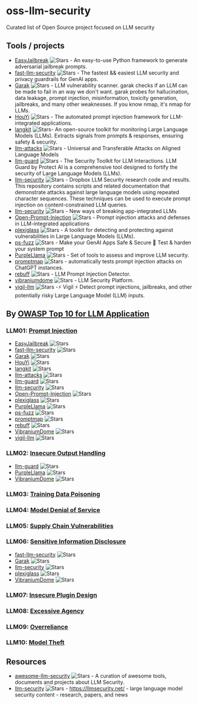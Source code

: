 # oss-llm-security
Curated list of Open Source project focused on LLM security 

## Tools / projects

- [EasyJailbreak](https://github.com/EasyJailbreak/EasyJailbreak) ![Stars](https://img.shields.io/github/stars/EasyJailbreak/EasyJailbreak) - An easy-to-use Python framework to generate adversarial jailbreak prompts.
- [fast-llm-security](https://github.com/ZenGuard-AI/fast-llm-security) ![Stars](https://img.shields.io/github/stars/ZenGuard-AI/fast-llm-security) - The fastest && easiest LLM security and privacy guardrails for GenAI apps.
- [Garak](https://github.com/leondz/garak/) ![Stars](https://img.shields.io/github/stars/leondz/garak) -  LLM vulnerability scanner. garak checks if an LLM can be made to fail in an way we don't want. garak probes for hallucination, data leakage, prompt injection, misinformation, toxicity generation, jailbreaks, and many other weaknesses. If you know nmap, it's nmap for LLMs.
- [HouYi](https://github.com/LLMSecurity/HouYi) ![Stars](https://img.shields.io/github/stars/LLMSecurity/HouYi) - The automated prompt injection framework for LLM-integrated applications.
- [langkit](https://github.com/whylabs/langkit) ![Stars](https://img.shields.io/github/stars/whylabs/langkit)- An open-source toolkit for monitoring Large Language Models (LLMs). Extracts signals from prompts & responses, ensuring safety & security.
- [llm-attacks](https://github.com/llm-attacks/llm-attacks) ![Stars](https://img.shields.io/github/stars/llm-attacks/llm-attacks) - Universal and Transferable Attacks on Aligned Language Models
- [llm-guard](https://github.com/protectai/llm-guard) ![Stars](https://img.shields.io/github/stars/protectai/llm-guard) - The Security Toolkit for LLM Interactions. LLM Guard by Protect AI is a comprehensive tool designed to fortify the security of Large Language Models (LLMs).
- [llm-security](https://github.com/dropbox/llm-security) ![Stars](https://img.shields.io/github/stars/dropbox/llm-security) - Dropbox LLM Security research code and results. This repository contains scripts and related documentation that demonstrate attacks against large language models using repeated character sequences. These techniques can be used to execute prompt injection on content-constrained LLM queries.
- [llm-security](https://github.com/greshake/llm-security) ![Stars](https://img.shields.io/github/stars/greshake/llm-security)  -  New ways of breaking app-integrated LLMs
- [Open-Prompt-Injection](https://github.com/liu00222/Open-Prompt-Injection) ![Stars](https://img.shields.io/github/stars/liu00222/Open-Prompt-Injection) - Prompt injection attacks and defenses in LLM-integrated applications
- [plexiglass](https://github.com/safellama/plexiglass) ![Stars](https://img.shields.io/github/stars/safellama/plexiglass) - A toolkit for detecting and protecting against vulnerabilities in Large Language Models (LLMs). 
- [ps-fuzz](https://github.com/prompt-security/ps-fuzz) ![Stars](https://img.shields.io/github/stars/prompt-security/ps-fuzz) - Make your GenAI Apps Safe & Secure 🚀 Test & harden your system prompt
- [PurpleLlama](https://github.com/facebookresearch/PurpleLlama) ![Stars](https://img.shields.io/github/stars/facebookresearch/PurpleLlama) - Set of tools to assess and improve LLM security. 
- [promptmap](https://github.com/utkusen/promptmap) ![Stars](https://img.shields.io/github/stars/utkusen/promptmap) - automatically tests prompt injection attacks on ChatGPT instances.
- [rebuff](https://github.com/protectai/rebuff) ![Stars](https://img.shields.io/github/stars/protectai/rebuff) - LLM Prompt Injection Detector.
- [vibraniumdome](https://github.com/genia-dev/vibraniumdome) ![Stars](https://img.shields.io/github/stars/genia-dev/vibraniumdome) -  LLM Security Platform.
- [vigil-llm](https://github.com/deadbits/vigil-llm) ![Stars](https://img.shields.io/github/stars/deadbits/vigil-llm) -⚡ Vigil ⚡ Detect prompt injections, jailbreaks, and other potentially risky Large Language Model (LLM) inputs.

## By [OWASP Top 10 for LLM Application](https://llmtop10.com/)

### LLM01: [Prompt Injection](https://llmtop10.com/llm01/)
- [EasyJailbreak](https://github.com/EasyJailbreak/EasyJailbreak) ![Stars](https://img.shields.io/github/stars/EasyJailbreak/EasyJailbreak)
- [fast-llm-security](https://github.com/ZenGuard-AI/fast-llm-security) ![Stars](https://img.shields.io/github/stars/ZenGuard-AI/fast-llm-security)
- [Garak](https://github.com/leondz/garak/) ![Stars](https://img.shields.io/github/stars/leondz/garak)
- [HouYi](https://github.com/LLMSecurity/HouYi) ![Stars](https://img.shields.io/github/stars/LLMSecurity/HouYi)
- [langkit](https://github.com/whylabs/langkit) ![Stars](https://img.shields.io/github/stars/whylabs/langkit)
- [llm-attacks](https://github.com/llm-attacks/llm-attacks) ![Stars](https://img.shields.io/github/stars/llm-attacks/llm-attacks)
- [llm-guard](https://github.com/protectai/llm-guard) ![Stars](https://img.shields.io/github/stars/protectai/llm-guard)
- [llm-security](https://github.com/dropbox/llm-security) ![Stars](https://img.shields.io/github/stars/dropbox/llm-security)
- [Open-Prompt-Injection](https://github.com/liu00222/Open-Prompt-Injection) ![Stars](https://img.shields.io/github/stars/liu00222/Open-Prompt-Injection)
- [plexiglass](https://github.com/safellama/plexiglass) ![Stars](https://img.shields.io/github/stars/safellama/plexiglass)
- [PurpleLlama](https://github.com/facebookresearch/PurpleLlama) ![Stars](https://img.shields.io/github/stars/facebookresearch/PurpleLlama)
- [ps-fuzz](https://github.com/prompt-security/ps-fuzz) ![Stars](https://img.shields.io/github/stars/prompt-security/ps-fuzz)
- [promptmap](https://github.com/utkusen/promptmap) ![Stars](https://img.shields.io/github/stars/utkusen/promptmap)
- [rebuff](https://github.com/protectai/rebuff) ![Stars](https://img.shields.io/github/stars/protectai/rebuff)
- [VibraniumDome](https://github.com/genia-dev/vibraniumdome) ![Stars](https://img.shields.io/github/stars/genia-dev/vibraniumdome)
- [vigil-llm](https://github.com/deadbits/vigil-llm) ![Stars](https://img.shields.io/github/stars/deadbits/vigil-llm)
  
### LLM02: [Insecure Output Handling](https://llmtop10.com/llm02/)
- [llm-guard](https://github.com/protectai/llm-guard) ![Stars](https://img.shields.io/github/stars/protectai/llm-guard)
- [PurpleLlama](https://github.com/facebookresearch/PurpleLlama) ![Stars](https://img.shields.io/github/stars/facebookresearch/PurpleLlama)
- [VibraniumDome](https://github.com/genia-dev/vibraniumdome) ![Stars](https://img.shields.io/github/stars/genia-dev/vibraniumdome)

### LLM03: [Training Data Poisoning](https://llmtop10.com/llm03/)
### LLM04: [Model Denial of Service](https://llmtop10.com/llm04/)
### LLM05: [Supply Chain Vulnerabilities](https://llmtop10.com/llm05/)
### LLM06: [Sensitive Information Disclosure](https://llmtop10.com/llm06/)
- [fast-llm-security](https://github.com/ZenGuard-AI/fast-llm-security) ![Stars](https://img.shields.io/github/stars/ZenGuard-AI/fast-llm-security)
- [Garak](https://github.com/leondz/garak/) ![Stars](https://img.shields.io/github/stars/leondz/garak)
- [llm-security](https://github.com/greshake/llm-security) ![Stars](https://img.shields.io/github/stars/greshake/llm-security)
- [plexiglass](https://github.com/safellama/plexiglass) ![Stars](https://img.shields.io/github/stars/safellama/plexiglass)
- [VibraniumDome](https://github.com/genia-dev/vibraniumdome) ![Stars](https://img.shields.io/github/stars/genia-dev/vibraniumdome)

### LLM07: [Insecure Plugin Design](https://llmtop10.com/llm07/)
### LLM08: [Excessive Agency](https://llmtop10.com/llm08/)
### LLM09: [Overreliance](https://llmtop10.com/llm09/)
### LLM10: [Model Theft](https://llmtop10.com/llm10/)

## Resources
- [awesome-llm-security](https://github.com/corca-ai/awesome-llm-security) ![Stars](https://img.shields.io/github/stars/corca-ai/awesome-llm-security) -  A curation of awesome tools, documents and projects about LLM Security. 
- [llm-security](https://github.com/llmsecnet/llmsec-site) ![Stars](https://img.shields.io/github/stars/llmsecnet/llmsec-site) - https://llmsecurity.net/ - large language model security content - research, papers, and news
